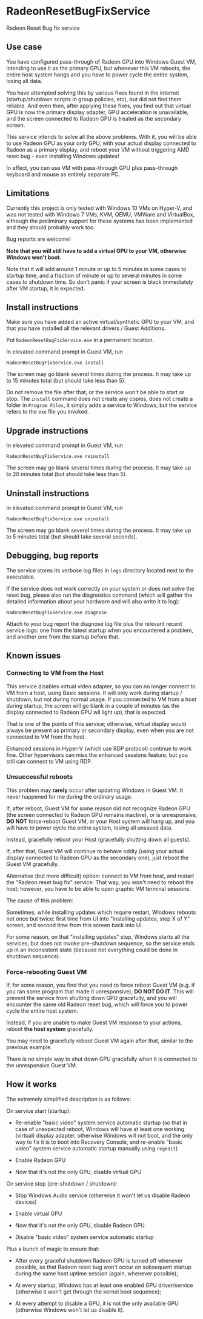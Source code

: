 # RadeonResetBugFixService
Radeon Reset Bug fix service

## Use case

You have configured pass-through of Radeon GPU into Windows Guest VM,
intending to use it as the primary GPU,
but whenever this VM reboots, the entire host system hangs
and you have to power cycle the entire system, losing all data.

You have attempted solving this by various fixes found in the internet
(startup/shutdown scripts in group policies, etc),
but did not find them reliable.
And even then, after applying these fixes,
you find out that virtual GPU is now the primary display adapter,
GPU acceleration is unavailable,
and the screen connected to Radeon GPU is treated as the secondary screen.

This service intends to solve all the above problems.
With it, you will be able to use Radeon GPU as your only GPU,
with your actual display connected to Radeon as a primary display,
and reboot your VM without triggering AMD reset bug - even installing Windows updates!

In effect, you can use VM with pass-through GPU plus pass-through keyboard and mouse
as entirely separate PC.

## Limitations

Currently this project is only tested with Windows 10 VMs on Hyper-V,
and was not tested with Windows 7 VMs, KVM, QEMU, VMWare and VirtualBox,
although the preliminary support for these systems has been implemented
and they should probably work too.

Bug reports are welcome!

**Note that you will still have to add a virtual GPU to your VM,
otherwise Windows won't boot.**

Note that it will add around 1 minute or up to 5 minutes in some cases to startup time,
and a fraction of minute or up to several minutes in some cases to shutdown time.
So don't panic if your screen is black immediately after VM startup,
it is expected.

## Install instructions

Make sure you have added an active virtual/synthetic GPU to your VM,
and that you have installed all the relevant drivers / Guest Additions.

Put `RadeonResetBugFixService.exe` in a permanent location.

In elevated command prompt in Guest VM, run

```
RadeonResetBugFixService.exe install
```

The screen may go blank several times during the process.
It may take up to 15 minutes total (but should take less than 5).

Do not remove the file after that, or the service won't be able to start or stop.
The `install` command does not create any copies, does not create a folder in `Program Files`,
it simply adds a service to Windows, but the service refers to the `exe` file you invoked.

## Upgrade instructions

In elevated command prompt in Guest VM, run

```
RadeonResetBugFixService.exe reinstall
```

The screen may go blank several times during the process.
It may take up to 20 minutes total (but should take less than 5).

## Uninstall instructions

In elevated command prompt in Guest VM, run

```
RadeonResetBugFixService.exe uninstall
```

The screen may go blank several times during the process.
It may take up to 5 minutes total (but should take several seconds).

## Debugging, bug reports

The service stores its verbose log files in `logs` directory located next to the executable.

If the service does not work correctly on your system or does not solve the reset bug,
please also run the diagnostics command
(which will gather the detailed information about your hardware and will also write it to log):

```
RadeonResetBugFixService.exe diagnose
```

Attach to your bug report the diagnose log file plus the relevant recent service logs:
one from the latest startup when you encountered a problem,
and another one from the startup before that.

## Known issues

### Connecting to VM from the Host

This service disables virtual video adapter,
so you can no longer connect to VM from a host, using Basic sessions.
It will only work during startup / shutdown, but not during normal usage.
If you connected to VM from a host during startup,
the screen will go blank in a couple of minutes
(as the display connected to Radeon GPU wil light up),
that is expected.

That is one of the points of this service;
otherwise, virtual display would always be present as primary or secondary display,
even when you are not connected to VM from the host.

Enhanced sessions in Hyper-V (which use RDP protocol) continue to work fine.
Other hypervisors can miss the enhanced sessions feature,
but you still can connect to VM using RDP.

### Unsuccessful reboots

This problem may **rarely** occur after updating Windows in Guest VM.
It never happened for me during the ordinary usage.

If, after reboot, Guest VM for some reason did not recognize Radeon GPU
(the screen connected to Radeon GPU remains inactive),
or is unresponsive,
**DO NOT** force-reboot Guest VM, or your Host system will hang up,
and you will have to power cycle the entire system, losing all unsaved data.

Instead, gracefully reboot your Host (gracefully shutting down all guests).

If, after that, Guest VM will continue to behave oddly
(using your actual display connected to Radeon GPU as the secondary one),
just reboot the Guest VM gracefully.

Alternative (but more difficult) option: connect to VM from host,
and restart the "Radeon reset bug fix" service.
That way, you won't need to reboot the host;
however, you have to be able to open graphic VM terminal sessions.

The cause of this problem:

Sometimes, while installing updates which require restart,
Windows reboots not once but twice:
first time from UI into "installing updates, step X of Y" screen,
and second time from this screen back into UI.

For some reason, on that "installing updates" step, Windows starts all the services,
but does not invoke pre-shutdown sequence,
so the service ends up in an inconsistent state
(because not everything could be done in shutdown sequence).

### Force-rebooting Guest VM

If, for some reason, you find that you need to force reboot Guest VM
(e.g. if you ran some program that made it unresponsive),
**DO NOT DO IT**.
This will prevent the service from shutting down GPU gracefully,
and you will encounter the same old Radeon reset bug,
which will force you to power cycle the entire host system.

Instead, if you are unable to make Guest VM response to your actions,
reboot **the host system** gracefully.

You may need to gracefully reboot Guest VM again after that,
similar to the previous example.

There is no simple way to shut down GPU gracefully
when it is connected to the unresponsive Guest VM.

## How it works

The extremely simplified description is as follows:

On service start (startup):

* Re-enable "basic video" system service automatic startup
(so that in case of unexpected reboot, Windows will have at least one working (virtual) display adapter,
otherwise Windows will not boot, and the only way to fix it is to boot into Recovery Console,
and re-enable "basic video" system service automatic startup manually using `regedit`)

* Enable Radeon GPU

* Now that it's not the only GPU, disable virtual GPU

On service stop (pre-shutdown / shutdown):

* Stop Windows Audio service
(otherwise it won't let us disable Radeon devices)

* Enable virtual GPU

* Now that it's not the only GPU, disable Radeon GPU

* Disable "basic video" system service automatic startup

Plus a bunch of magic to ensure that:

* After every graceful shutdown Radeon GPU is turned off whenever possible,
so that Radeon reset bug won't occur on subsequent startup
during the same host uptime session (again, whenever possible);

* At every startup, Windows has at least one enabled GPU driver/service
(otherwise it won't get through the kernel boot sequence);

* At every attempt to disable a GPU, it is not the only available GPU
(otherwise Windows won't let us disable it).
